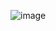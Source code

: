 ![image](https://user-images.githubusercontent.com/37501487/236272625-13852d97-3010-4afe-87b0-04235d41f048.png)
